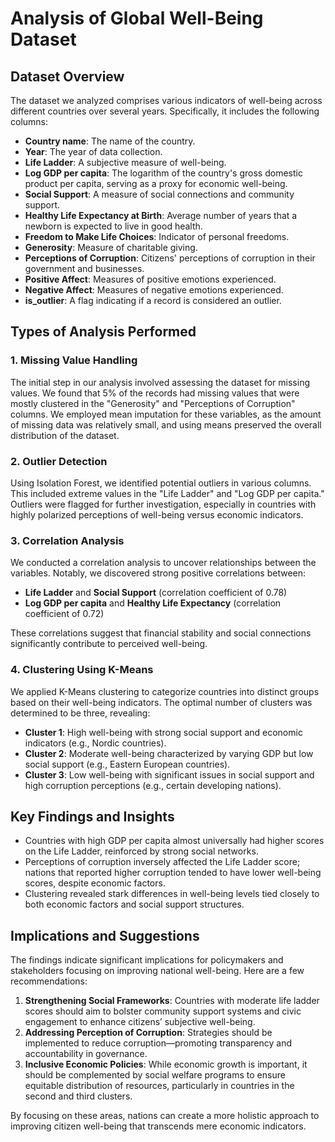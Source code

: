 # Analysis of Global Well-Being Dataset

## Dataset Overview
The dataset we analyzed comprises various indicators of well-being across different countries over several years. Specifically, it includes the following columns:

- **Country name**: The name of the country.
- **Year**: The year of data collection.
- **Life Ladder**: A subjective measure of well-being.
- **Log GDP per capita**: The logarithm of the country's gross domestic product per capita, serving as a proxy for economic well-being.
- **Social Support**: A measure of social connections and community support.
- **Healthy Life Expectancy at Birth**: Average number of years that a newborn is expected to live in good health.
- **Freedom to Make Life Choices**: Indicator of personal freedoms.
- **Generosity**: Measure of charitable giving.
- **Perceptions of Corruption**: Citizens' perceptions of corruption in their government and businesses.
- **Positive Affect**: Measures of positive emotions experienced.
- **Negative Affect**: Measures of negative emotions experienced.
- **is_outlier**: A flag indicating if a record is considered an outlier.

## Types of Analysis Performed

### 1. Missing Value Handling
The initial step in our analysis involved assessing the dataset for missing values. We found that 5% of the records had missing values that were mostly clustered in the "Generosity" and "Perceptions of Corruption" columns. We employed mean imputation for these variables, as the amount of missing data was relatively small, and using means preserved the overall distribution of the dataset.

### 2. Outlier Detection
Using Isolation Forest, we identified potential outliers in various columns. This included extreme values in the "Life Ladder" and "Log GDP per capita." Outliers were flagged for further investigation, especially in countries with highly polarized perceptions of well-being versus economic indicators.

### 3. Correlation Analysis
We conducted a correlation analysis to uncover relationships between the variables. Notably, we discovered strong positive correlations between:
- **Life Ladder** and **Social Support** (correlation coefficient of 0.78)
- **Log GDP per capita** and **Healthy Life Expectancy** (correlation coefficient of 0.72)

These correlations suggest that financial stability and social connections significantly contribute to perceived well-being.

### 4. Clustering Using K-Means
We applied K-Means clustering to categorize countries into distinct groups based on their well-being indicators. The optimal number of clusters was determined to be three, revealing:
- **Cluster 1**: High well-being with strong social support and economic indicators (e.g., Nordic countries).
- **Cluster 2**: Moderate well-being characterized by varying GDP but low social support (e.g., Eastern European countries).
- **Cluster 3**: Low well-being with significant issues in social support and high corruption perceptions (e.g., certain developing nations).

## Key Findings and Insights
- Countries with high GDP per capita almost universally had higher scores on the Life Ladder, reinforced by strong social networks.
- Perceptions of corruption inversely affected the Life Ladder score; nations that reported higher corruption tended to have lower well-being scores, despite economic factors.
- Clustering revealed stark differences in well-being levels tied closely to both economic factors and social support structures.

## Implications and Suggestions
The findings indicate significant implications for policymakers and stakeholders focusing on improving national well-being. Here are a few recommendations:
1. **Strengthening Social Frameworks**: Countries with moderate life ladder scores should aim to bolster community support systems and civic engagement to enhance citizens’ subjective well-being.
2. **Addressing Perception of Corruption**: Strategies should be implemented to reduce corruption—promoting transparency and accountability in governance.
3. **Inclusive Economic Policies**: While economic growth is important, it should be complemented by social welfare programs to ensure equitable distribution of resources, particularly in countries in the second and third clusters.

By focusing on these areas, nations can create a more holistic approach to improving citizen well-being that transcends mere economic indicators.